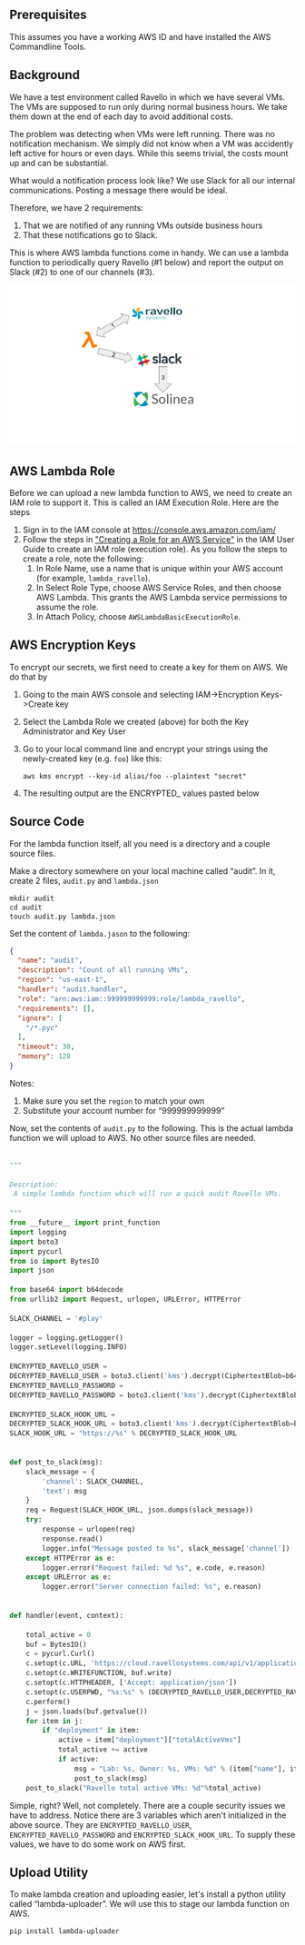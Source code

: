 ## Prerequisites 

This assumes you have a working AWS ID and have installed the AWS Commandline Tools.


## Background 
We have a test environment called Ravello in which we have several VMs. The VMs are supposed to run only during normal business hours.  We take them down at the end of each day to avoid additional costs.

The problem was detecting when VMs were left running.  There was no notification mechanism.  We simply did not know when a VM was accidently left active for hours or even days. While this seems trivial, the costs mount up and can be substantial.

What would a notification process look like?  We use Slack for all our internal communications.  Posting a message there would be ideal.

Therefore, we have 2 requirements: 
1. That we are notified of any running VMs outside business hours 
1. That these notifications go to Slack.

This is where AWS lambda functions come in handy.  We can use a lambda function to periodically query Ravello (#1 below) and report the output on Slack (#2) to one of our channels (#3). 
 
![Ravello Flow](/images/Ravello%20Flow.jpg)

## AWS Lambda Role
Before we can upload a new lambda function to AWS, we need to create an IAM role to support it. This is called an IAM Execution Role. Here are the steps
1. Sign in to the IAM console at https://console.aws.amazon.com/iam/
1. Follow the steps in ["Creating a Role for an AWS Service"][3] in the IAM User Guide to create an IAM role (execution role). As you follow the steps to create a role, note the following:
    1. In Role Name, use a name that is unique within your AWS account (for example, `lambda_ravello`).
    1. In Select Role Type, choose AWS Service Roles, and then choose AWS Lambda. This grants the AWS Lambda service permissions to assume the role.
    1. In Attach Policy, choose `AWSLambdaBasicExecutionRole`.

## AWS Encryption Keys

To encrypt our secrets, we first need to create a key for them on AWS.  We do that by 
 1. Going to the main AWS console and selecting IAM->Encryption Keys->Create key
 
 1. Select the Lambda Role we created (above) for both the Key Administrator and Key User

 1. Go to your local command line and encrypt your strings using the
    newly-created key (e.g. `foo`) like this:
       ```
       aws kms encrypt --key-id alias/foo --plaintext "secret"
       ```

 1. The resulting output are the ENCRYPTED_<whatever> values pasted below


## Source Code
For the lambda function itself, all you need is a directory and a couple source files.  

Make a directory somewhere on your local machine called “audit”.   In it, create 2 files, `audit.py` and `lambda.json`


```
mkdir audit
cd audit
touch audit.py lambda.json
```

Set the content of `lambda.jason` to the following:

```json
{
  "name": "audit",
  "description": "Count of all running VMs",
  "region": "us-east-1",
  "handler": "audit.handler",
  "role": "arn:aws:iam::999999999999:role/lambda_ravello",
  "requirements": [],
  "ignore": [
    "/*.pyc"
  ],
  "timeout": 30,
  "memory": 128
}
```

Notes: 
  1. Make sure you set the `region` to match your own
  1. Substitute your account number for “999999999999”


Now, set the contents of `audit.py` to the following. This is the actual lambda function we will upload to AWS. No other source files are needed.

```python

"""

Description:
 A simple lambda function which will run a quick audit Ravello VMs.

"""
from __future__ import print_function
import logging
import boto3
import pycurl
from io import BytesIO
import json

from base64 import b64decode
from urllib2 import Request, urlopen, URLError, HTTPError

SLACK_CHANNEL = '#play'  

logger = logging.getLogger()
logger.setLevel(logging.INFO)

ENCRYPTED_RAVELLO_USER = 
DECRYPTED_RAVELLO_USER = boto3.client('kms').decrypt(CiphertextBlob=b64decode(ENCRYPTED_RAVELLO_USER))['Plaintext']
ENCRYPTED_RAVELLO_PASSWORD = 
DECRYPTED_RAVELLO_PASSWORD = boto3.client('kms').decrypt(CiphertextBlob=b64decode(ENCRYPTED_RAVELLO_PASSWORD))['Plaintext']

ENCRYPTED_SLACK_HOOK_URL = 
DECRYPTED_SLACK_HOOK_URL = boto3.client('kms').decrypt(CiphertextBlob=b64decode(ENCRYPTED_SLACK_HOOK_URL))['Plaintext']
SLACK_HOOK_URL = "https://%s" % DECRYPTED_SLACK_HOOK_URL


def post_to_slack(msg):
    slack_message = {
        'channel': SLACK_CHANNEL,
        'text': msg
    }
    req = Request(SLACK_HOOK_URL, json.dumps(slack_message))
    try:
        response = urlopen(req)
        response.read()
        logger.info("Message posted to %s", slack_message['channel'])
    except HTTPError as e:
        logger.error("Request failed: %d %s", e.code, e.reason)
    except URLError as e:
        logger.error("Server connection failed: %s", e.reason)


def handler(event, context):

    total_active = 0
    buf = BytesIO()
    c = pycurl.Curl()
    c.setopt(c.URL, 'https://cloud.ravellosystems.com/api/v1/applications')
    c.setopt(c.WRITEFUNCTION, buf.write)
    c.setopt(c.HTTPHEADER, ['Accept: application/json'])
    c.setopt(c.USERPWD, "%s:%s" % (DECRYPTED_RAVELLO_USER,DECRYPTED_RAVELLO_PASSWORD))
    c.perform()
    j = json.loads(buf.getvalue())
    for item in j:
        if "deployment" in item:
            active = item["deployment"]["totalActiveVms"]
            total_active += active
            if active:
                msg = "Lab: %s, Owner: %s, VMs: %d" % (item["name"], item["owner"], active)
                post_to_slack(msg)
    post_to_slack("Ravello total active VMs: %d"%total_active)

```


Simple, right?  Well, not completely.  There are a couple security issues we have to address.  Notice there are 3 variables which aren't initialized in the above source. They are `ENCRYPTED_RAVELLO_USER`, `ENCRYPTED_RAVELLO_PASSWORD` and `ENCRYPTED_SLACK_HOOK_URL`.  To supply these values, we have to do some work on AWS first.




## Upload Utility

To make lambda creation and uploading easier, let's install a python utility called “lambda-uploader”. We will use this to stage our lambda function on AWS.

```bash
pip install lambda-uploader
```




[1]: https://github.com/rackerlabs/lambda-uploader
[2]: https://docs.aws.amazon.com/lambda/latest/dg/intro-permission-model.html#lambda-intro-execution-role
[3]: http://docs.aws.amazon.com/IAM/latest/UserGuide/id_roles_create_for-service.html
